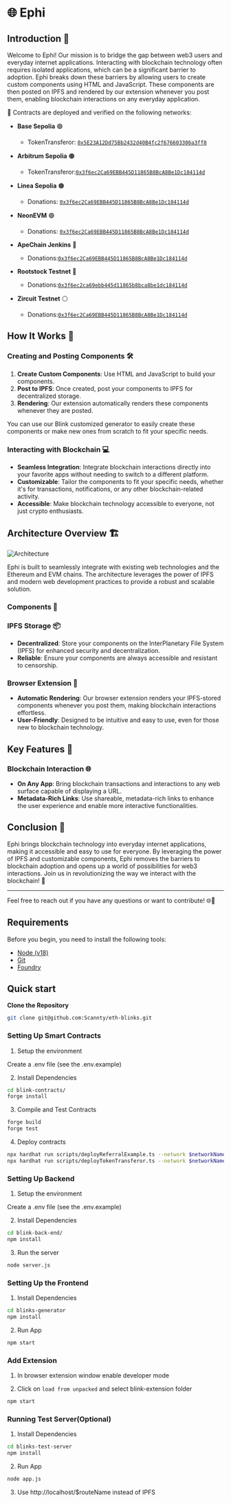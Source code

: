 # 🌐 Ephi

## Introduction 🚀

Welcome to Ephi! Our mission is to bridge the gap between web3 users and everyday internet applications. Interacting with blockchain technology often requires isolated applications, which can be a significant barrier to adoption. Ephi breaks down these barriers by allowing users to create custom components using HTML and JavaScript. These components are then posted on IPFS and rendered by our extension whenever you post them, enabling blockchain interactions on any everyday application.

📜 Contracts are deployed and verified on the following networks:

- **Base Sepolia** 🟢

  - TokenTransferor: [`0x5E23A12Dd75Bb2432d40B4fc2f676603306a3ff8`](https://sepolia.basescan.org/address/0x5E23A12Dd75Bb2432d40B4fc2f676603306a3ff8)

- **Arbitrum Sepolia** 🟠

  - TokenTransferor:[`0x3f6ec2Ca69EBB445D11865B8BcA8Be1Dc184114d`](https://sepolia.arbiscan.io/address/0x3f6ec2Ca69EBB445D11865B8BcA8Be1Dc184114d)

- **Linea Sepolia** 🟤

  - Donations: [`0x3f6ec2Ca69EBB445D11865B8BcA8Be1Dc184114d`](https://sepolia.lineascan.build/address/address/0x3f6ec2Ca69EBB445D11865B8BcA8Be1Dc184114d)

- **NeonEVM** 🟣

  - Donations: [`0x3f6ec2Ca69EBB445D11865B8BcA8Be1Dc184114d`](https://devnet.neonscan.org/address/0x3f6ec2Ca69EBB445D11865B8BcA8Be1Dc184114d)

- **ApeChain Jenkins** 🔵
  - Donations:[`0x3f6ec2Ca69EBB445D11865B8BcA8Be1Dc184114d`](https://jenkins.explorer.caldera.xyz/address/0x3f6ec2Ca69EBB445D11865B8BcA8Be1Dc184114d)

- **Rootstock Testnet** 🔴

  - Donations:[`0x3f6ec2ca69ebb445d11865b8bca8be1dc184114d`](https://explorer.testnet.rootstock.io/address/0x3f6ec2ca69ebb445d11865b8bca8be1dc184114d)

- **Zircuit Testnet** ⚪

  - Donations:[`0x3f6ec2Ca69EBB445D11865B8BcA8Be1Dc184114d`](https://explorer.zircuit.com/address/0x3f6ec2Ca69EBB445D11865B8BcA8Be1Dc184114d)

## How It Works 🔧

### Creating and Posting Components 🛠️

1. **Create Custom Components**: Use HTML and JavaScript to build your components.
2. **Post to IPFS**: Once created, post your components to IPFS for decentralized storage.
3. **Rendering**: Our extension automatically renders these components whenever they are posted.

You can use our Blink customized generator to easily create these components or make new ones from scratch to fit your specific needs.

### Interacting with Blockchain 💻

- **Seamless Integration**: Integrate blockchain interactions directly into your favorite apps without needing to switch to a different platform.
- **Customizable**: Tailor the components to fit your specific needs, whether it's for transactions, notifications, or any other blockchain-related activity.
- **Accessible**: Make blockchain technology accessible to everyone, not just crypto enthusiasts.

## Architecture Overview 🏗️

![Architecture](./Architecture.png)

Ephi is built to seamlessly integrate with existing web technologies and the Ethereum and EVM chains. The architecture leverages the power of IPFS and modern web development practices to provide a robust and scalable solution.

### Components 🧩

### IPFS Storage 📦

- **Decentralized**: Store your components on the InterPlanetary File System (IPFS) for enhanced security and decentralization.
- **Reliable**: Ensure your components are always accessible and resistant to censorship.

### Browser Extension 🔗

- **Automatic Rendering**: Our browser extension renders your IPFS-stored components whenever you post them, making blockchain interactions effortless.
- **User-Friendly**: Designed to be intuitive and easy to use, even for those new to blockchain technology.

## Key Features 🌟

### Blockchain Interaction 🌐

- **On Any App**: Bring blockchain transactions and interactions to any web surface capable of displaying a URL.
- **Metadata-Rich Links**: Use shareable, metadata-rich links to enhance the user experience and enable more interactive functionalities.

## Conclusion 🌟

Ephi brings blockchain technology into everyday internet applications, making it accessible and easy to use for everyone. By leveraging the power of IPFS and customizable components, Ephi removes the barriers to blockchain adoption and opens up a world of possibilities for web3 interactions. Join us in revolutionizing the way we interact with the blockchain! 🚀

---

Feel free to reach out if you have any questions or want to contribute! 🌐💬

## Requirements

Before you begin, you need to install the following tools:

- [Node (v18)](https://nodejs.org/en/download/)
- [Git](https://git-scm.com/downloads)
- [Foundry](https://book.getfoundry.sh/getting-started/installation)

## Quick start

**Clone the Repository**

```bash
git clone git@github.com:Scannty/eth-blinks.git
```

### Setting Up Smart Contracts

1. Setup the environment

Create a .env file (see the .env.example)

2. Install Dependencies

```bash
cd blink-contracts/
forge install
```

3. Compile and Test Contracts

```bash
forge build
forge test
```

4. Deploy contracts

```bash
npx hardhat run scripts/deployReferralExample.ts --network $networkName
npx hardhat run scripts/deployTokenTransferor.ts --network $networkName
```

### Setting Up Backend

1. Setup the environment

Create a .env file (see the .env.example)

2. Install Dependencies

```bash
cd blink-back-end/
npm install
```

3. Run the server

```bash
node server.js
```

### Setting Up the Frontend

1. Install Dependencies

```bash
cd blinks-generator
npm install
```

2. Run App

```bash
npm start
```

### Add Extension

1. In browser extension window enable developer mode

2. Click on `load from unpacked` and select blink-extension folder

```bash
npm start
```

### Running Test Server(Optional)

1. Install Dependencies

```bash
cd blinks-test-server
npm install
```

2. Run App

```bash
node app.js
```

3. Use http://localhost/$routeName instead of IPFS
